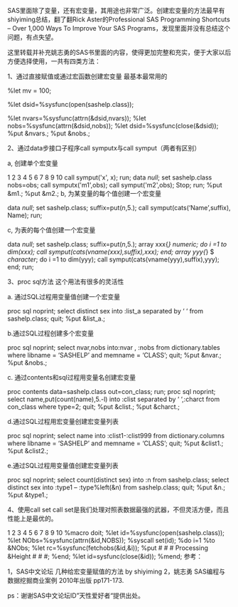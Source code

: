 SAS里面除了变量，还有宏变量，其用途也非常广泛。创建宏变量的方法最早有shiyiming总结，翻了翻Rick Aster的Professional SAS Programming Shortcuts – Over 1,000 Ways To Improve Your SAS Programs，发现里面并没有总结这个问题，有点失望。

这里转载并补充姚志勇的SAS书里面的内容，使得更加完整和充实，便于大家以后方便选择使用，一共有四类方法：


1、通过直接赋值或通过宏函数创建宏变量 最基本最常用的

%let mv = 100;

%let dsid=%sysfunc(open(sashelp.class));

%let nvars=%sysfunc(attrn(&dsid,nvars));
%let nobs=%sysfunc(attrn(&dsid,nobs));
%let dsid=%sysfunc(close(&dsid));
%put &nvars.;
%put &nobs.;

2、通过data步接口子程序call symputx与call symput（两者有区别）

a, 创建单个宏变量

1
2
3
4
5
6
7
8
9
10
call symput('x', x);
run;
data _null_;
set sashelp.class nobs=obs;
call symputx('m1',obs);
call symput('m2',obs);
Stop;
run;
%put &m1.;
%put &m2.;
b, 为某变量的每个值创建一个宏变量

data _null_;
set sashelp.class;
suffix=put(_n_,5.);
call symput(cats(‘Name’,suffix), Name);
run;

c, 为表的每个值创建一个宏变量

data _null_;
set sashelp.class;
suffix=put(_n_,5.);
array xxx{*} _numeric_;
do i =1 to dim(xxx);
call symput(cats(vname(xxx),suffix),xxx);
end;
array yyy{*} $ _character_;
do i =1 to dim(yyy);
call symput(cats(vname(yyy),suffix),yyy);
end;
run;

3、proc sql方法 这个用法有很多的灵活性

a. 通过SQL过程用变量值创建一个宏变量

proc sql noprint;
select distinct sex
into :list_a separated by ‘ ‘
from sashelp.class;
quit;
%put &list_a.;

b.通过SQL过程创建多个宏变量

proc sql noprint;
select nvar,nobs
into:nvar , :nobs
from dictionary.tables
where libname = ‘SASHELP’ and memname = ‘CLASS’;
quit;
%put &nvar.;
%put &nobs.;

c. 通过contents和sql过程用变量名创建宏变量

proc contents data=sashelp.class out=con_class;
run;
proc sql noprint;
select name,put(count(name),5.-l)
into :clist separated by ‘ ‘,:charct
from con_class
where type=2;
quit;
%put &clist.;
%put &charct.;

d.通过SQL过程用宏变量创建宏变量列表

proc sql noprint;
select name
into :clist1-:clist999
from dictionary.columns
where libname = ‘SASHELP’ and memname = ‘CLASS’;
quit;
%put &clist1.;
%put &clist2.;

e.通过SQL过程用变量值创建宏变量列表

proc sql noprint;
select count(distinct sex)
into :n
from sashelp.class;
select distinct sex
into :type1 – :type%left(&n)
from sashelp.class;
quit;
%put &n.;
%put &type1.;

4、使用call set call set是我们处理对照表数据最强的武器，不但灵活方便，而且性能上是最优的。

1
2
3
4
5
6
7
8
9
10
%macro doit;
%let id=%sysfunc(open(sashelp.class));
%let NObs=%sysfunc(attrn(&amp;id,NOBS));
%syscall set(id);
%do i=1 %to &amp;NObs;
%let rc=%sysfunc(fetchobs(&amp;id,&amp;i));
%put # # # Processing &amp;Height # # #;
%end;
%let id=sysfunc(close(&amp;id));
%mend;
参考：

1，SAS中文论坛 几种给宏变量赋值的方法 by shiyiming 
2，姚志勇 SAS编程与数据挖掘商业案例 2010年出版 pp171-173.

ps：谢谢SAS中文论坛ID”天性爱好者“提供出处。

